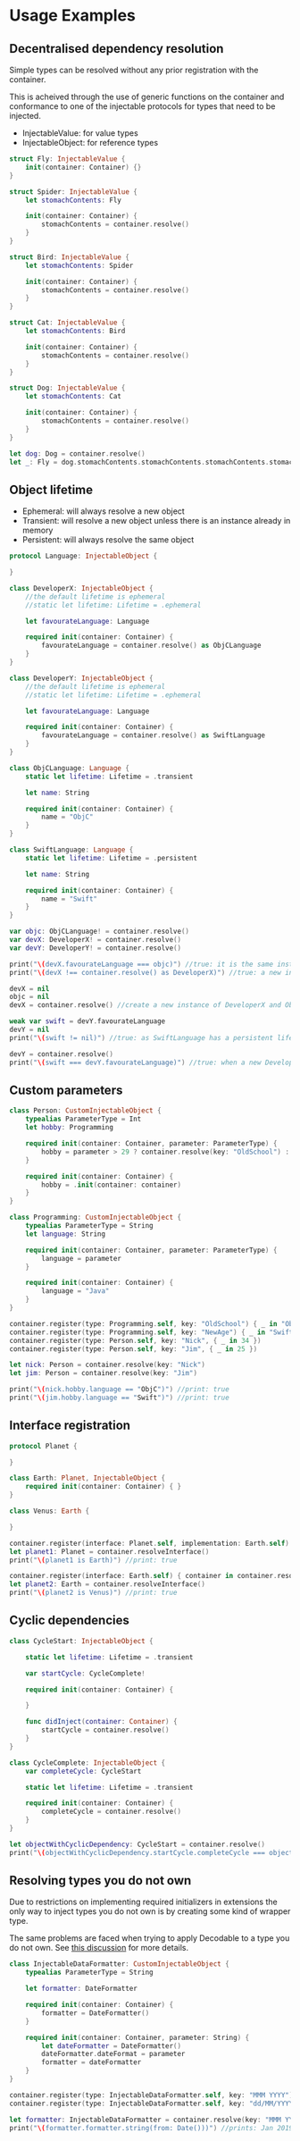 # Usage Examples

## Decentralised dependency resolution

Simple types can be resolved without any prior registration with the container.

This is acheived through the use of generic functions on the container and conformance to one of the injectable protocols for types that need to be injected.

- InjectableValue: for value types
- InjectableObject: for reference types

```swift
struct Fly: InjectableValue {
    init(container: Container) {}
}

struct Spider: InjectableValue {
    let stomachContents: Fly

    init(container: Container) {
        stomachContents = container.resolve()
    }
}

struct Bird: InjectableValue {
    let stomachContents: Spider

    init(container: Container) {
        stomachContents = container.resolve()
    }
}

struct Cat: InjectableValue {
    let stomachContents: Bird

    init(container: Container) {
        stomachContents = container.resolve()
    }
}

struct Dog: InjectableValue {
    let stomachContents: Cat

    init(container: Container) {
        stomachContents = container.resolve()
    }
}

let dog: Dog = container.resolve()
let _: Fly = dog.stomachContents.stomachContents.stomachContents.stomachContents
```

## Object lifetime

- Ephemeral: will always resolve a new object
- Transient: will resolve a new object unless there is an instance already in memory
- Persistent: will always resolve the same object

```swift
protocol Language: InjectableObject {

}

class DeveloperX: InjectableObject {
    //the default lifetime is ephemeral
    //static let lifetime: Lifetime = .ephemeral

    let favourateLanguage: Language

    required init(container: Container) {
        favourateLanguage = container.resolve() as ObjCLanguage
    }
}

class DeveloperY: InjectableObject {
    //the default lifetime is ephemeral
    //static let lifetime: Lifetime = .ephemeral

    let favourateLanguage: Language

    required init(container: Container) {
        favourateLanguage = container.resolve() as SwiftLanguage
    }
}

class ObjCLanguage: Language {
    static let lifetime: Lifetime = .transient

    let name: String

    required init(container: Container) {
        name = "ObjC"
    }
}

class SwiftLanguage: Language {
    static let lifetime: Lifetime = .persistent

    let name: String

    required init(container: Container) {
        name = "Swift"
    }
}

var objc: ObjCLanguage! = container.resolve()
var devX: DeveloperX! = container.resolve()
var devY: DeveloperY! = container.resolve()

print("\(devX.favourateLanguage === objc)") //true: it is the same instance
print("\(devX !== container.resolve() as DeveloperX)") //true: a new instance DeveloperX will be created as it has an ephemeral lifetime

devX = nil
objc = nil
devX = container.resolve() //create a new instance of DeveloperX and ObjCLanguage as ObjCLanguage had a transient lifetime and there was no more instances in memory

weak var swift = devY.favourateLanguage
devY = nil
print("\(swift != nil)") //true: as SwiftLanguage has a persistent lifetime even though it is no longer reference by application code

devY = container.resolve()
print("\(swift === devY.favourateLanguage)") //true: when a new DeveloperY is created the same instance of SwiftLanguage is used
```

## Custom parameters

```swift
class Person: CustomInjectableObject {
    typealias ParameterType = Int
    let hobby: Programming

    required init(container: Container, parameter: ParameterType) {
        hobby = parameter > 29 ? container.resolve(key: "OldSchool") : container.resolve(key: "NewAge")
    }

    required init(container: Container) {
        hobby = .init(container: container)
    }
}

class Programming: CustomInjectableObject {
    typealias ParameterType = String
    let language: String

    required init(container: Container, parameter: ParameterType) {
        language = parameter
    }

    required init(container: Container) {
        language = "Java"
    }
}

container.register(type: Programming.self, key: "OldSchool") { _ in "ObjC" }
container.register(type: Programming.self, key: "NewAge") { _ in "Swift" }
container.register(type: Person.self, key: "Nick", { _ in 34 })
container.register(type: Person.self, key: "Jim", { _ in 25 })

let nick: Person = container.resolve(key: "Nick")
let jim: Person = container.resolve(key: "Jim")

print("\(nick.hobby.language == "ObjC")") //print: true
print("\(jim.hobby.language == "Swift")") //print: true
```

## Interface registration

```swift
protocol Planet {

}

class Earth: Planet, InjectableObject {
    required init(container: Container) { }
}

class Venus: Earth {

}

container.register(interface: Planet.self, implementation: Earth.self)
let planet1: Planet = container.resolveInterface()
print("\(planet1 is Earth)") //print: true

container.register(interface: Earth.self) { container in container.resolve() as Venus }
let planet2: Earth = container.resolveInterface()
print("\(planet2 is Venus)") //print: true
```

## Cyclic dependencies

```swift
class CycleStart: InjectableObject {

    static let lifetime: Lifetime = .transient

    var startCycle: CycleComplete!

    required init(container: Container) {

    }

    func didInject(container: Container) {
        startCycle = container.resolve()
    }
}

class CycleComplete: InjectableObject {
    var completeCycle: CycleStart

    static let lifetime: Lifetime = .transient

    required init(container: Container) {
        completeCycle = container.resolve()
    }
}

let objectWithCyclicDependency: CycleStart = container.resolve()
print("\(objectWithCyclicDependency.startCycle.completeCycle === objectWithCyclicDependency)") //print: true
```

## Resolving types you do not own

Due to restrictions on implementing required initializers in extensions the only way to inject types you do not own is by creating some kind of wrapper type.

The same problems are faced when trying to apply Decodable to a type you do not own.  See [this discussion](https://forums.swift.org/t/why-you-cant-make-someone-elses-class-decodable-a-long-winded-explanation-of-required-initializers/6437) for more details.

```swift
class InjectableDataFormatter: CustomInjectableObject {
    typealias ParameterType = String

    let formatter: DateFormatter

    required init(container: Container) {
        formatter = DateFormatter()
    }

    required init(container: Container, parameter: String) {
        let dateFormatter = DateFormatter()
        dateFormatter.dateFormat = parameter
        formatter = dateFormatter
    }
}

container.register(type: InjectableDataFormatter.self, key: "MMM YYYY")
container.register(type: InjectableDataFormatter.self, key: "dd/MM/YYYY")

let formatter: InjectableDataFormatter = container.resolve(key: "MMM YYYY")
print("\(formatter.formatter.string(from: Date()))") //prints: Jan 2019
```
